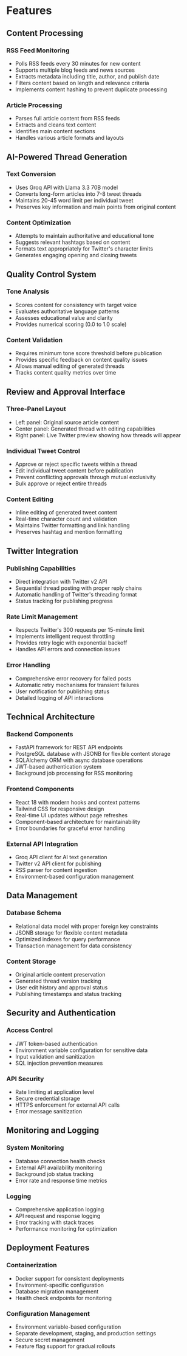 # Features

## Content Processing

### RSS Feed Monitoring
- Polls RSS feeds every 30 minutes for new content
- Supports multiple blog feeds and news sources
- Extracts metadata including title, author, and publish date
- Filters content based on length and relevance criteria
- Implements content hashing to prevent duplicate processing

### Article Processing
- Parses full article content from RSS feeds
- Extracts and cleans text content
- Identifies main content sections
- Handles various article formats and layouts

## AI-Powered Thread Generation

### Text Conversion
- Uses Groq API with Llama 3.3 70B model
- Converts long-form articles into 7-8 tweet threads
- Maintains 20-45 word limit per individual tweet
- Preserves key information and main points from original content

### Content Optimization
- Attempts to maintain authoritative and educational tone
- Suggests relevant hashtags based on content
- Formats text appropriately for Twitter's character limits
- Generates engaging opening and closing tweets

## Quality Control System

### Tone Analysis
- Scores content for consistency with target voice
- Evaluates authoritative language patterns
- Assesses educational value and clarity
- Provides numerical scoring (0.0 to 1.0 scale)

### Content Validation
- Requires minimum tone score threshold before publication
- Provides specific feedback on content quality issues
- Allows manual editing of generated threads
- Tracks content quality metrics over time

## Review and Approval Interface

### Three-Panel Layout
- Left panel: Original source article content
- Center panel: Generated thread with editing capabilities
- Right panel: Live Twitter preview showing how threads will appear

### Individual Tweet Control
- Approve or reject specific tweets within a thread
- Edit individual tweet content before publication
- Prevent conflicting approvals through mutual exclusivity
- Bulk approve or reject entire threads

### Content Editing
- Inline editing of generated tweet content
- Real-time character count and validation
- Maintains Twitter formatting and link handling
- Preserves hashtag and mention formatting

## Twitter Integration

### Publishing Capabilities
- Direct integration with Twitter v2 API
- Sequential thread posting with proper reply chains
- Automatic handling of Twitter's threading format
- Status tracking for publishing progress

### Rate Limit Management
- Respects Twitter's 300 requests per 15-minute limit
- Implements intelligent request throttling
- Provides retry logic with exponential backoff
- Handles API errors and connection issues

### Error Handling
- Comprehensive error recovery for failed posts
- Automatic retry mechanisms for transient failures
- User notification for publishing status
- Detailed logging of API interactions

## Technical Architecture

### Backend Components
- FastAPI framework for REST API endpoints
- PostgreSQL database with JSONB for flexible content storage
- SQLAlchemy ORM with async database operations
- JWT-based authentication system
- Background job processing for RSS monitoring

### Frontend Components
- React 18 with modern hooks and context patterns
- Tailwind CSS for responsive design
- Real-time UI updates without page refreshes
- Component-based architecture for maintainability
- Error boundaries for graceful error handling

### External API Integration
- Groq API client for AI text generation
- Twitter v2 API client for publishing
- RSS parser for content ingestion
- Environment-based configuration management

## Data Management

### Database Schema
- Relational data model with proper foreign key constraints
- JSONB storage for flexible content metadata
- Optimized indexes for query performance
- Transaction management for data consistency

### Content Storage
- Original article content preservation
- Generated thread version tracking
- User edit history and approval status
- Publishing timestamps and status tracking

## Security and Authentication

### Access Control
- JWT token-based authentication
- Environment variable configuration for sensitive data
- Input validation and sanitization
- SQL injection prevention measures

### API Security
- Rate limiting at application level
- Secure credential storage
- HTTPS enforcement for external API calls
- Error message sanitization

## Monitoring and Logging

### System Monitoring
- Database connection health checks
- External API availability monitoring
- Background job status tracking
- Error rate and response time metrics

### Logging
- Comprehensive application logging
- API request and response logging
- Error tracking with stack traces
- Performance monitoring for optimization

## Deployment Features

### Containerization
- Docker support for consistent deployments
- Environment-specific configuration
- Database migration management
- Health check endpoints for monitoring

### Configuration Management
- Environment variable-based configuration
- Separate development, staging, and production settings
- Secure secret management
- Feature flag support for gradual rollouts

